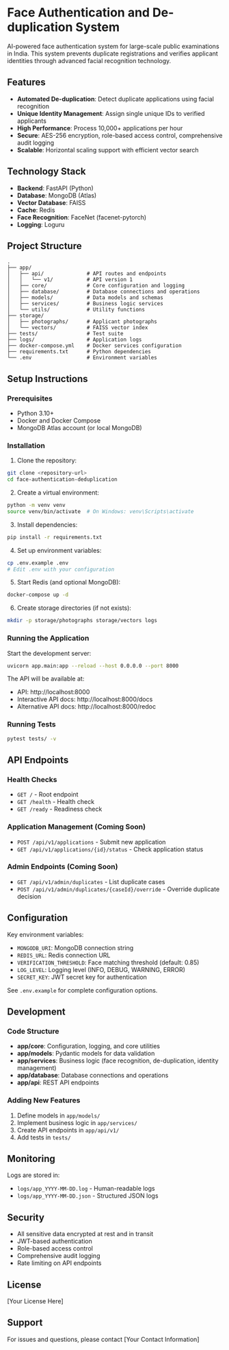 # Face Authentication and De-duplication System

AI-powered face authentication system for large-scale public examinations in India. This system prevents duplicate registrations and verifies applicant identities through advanced facial recognition technology.

## Features

- **Automated De-duplication**: Detect duplicate applications using facial recognition
- **Unique Identity Management**: Assign single unique IDs to verified applicants
- **High Performance**: Process 10,000+ applications per hour
- **Secure**: AES-256 encryption, role-based access control, comprehensive audit logging
- **Scalable**: Horizontal scaling support with efficient vector search

## Technology Stack

- **Backend**: FastAPI (Python)
- **Database**: MongoDB (Atlas)
- **Vector Database**: FAISS
- **Cache**: Redis
- **Face Recognition**: FaceNet (facenet-pytorch)
- **Logging**: Loguru

## Project Structure

```
.
├── app/
│   ├── api/              # API routes and endpoints
│   │   └── v1/           # API version 1
│   ├── core/             # Core configuration and logging
│   ├── database/         # Database connections and operations
│   ├── models/           # Data models and schemas
│   ├── services/         # Business logic services
│   └── utils/            # Utility functions
├── storage/
│   ├── photographs/      # Applicant photographs
│   └── vectors/          # FAISS vector index
├── tests/                # Test suite
├── logs/                 # Application logs
├── docker-compose.yml    # Docker services configuration
├── requirements.txt      # Python dependencies
└── .env                  # Environment variables
```

## Setup Instructions

### Prerequisites

- Python 3.10+
- Docker and Docker Compose
- MongoDB Atlas account (or local MongoDB)

### Installation

1. Clone the repository:

```bash
git clone <repository-url>
cd face-authentication-deduplication
```

2. Create a virtual environment:

```bash
python -m venv venv
source venv/bin/activate  # On Windows: venv\Scripts\activate
```

3. Install dependencies:

```bash
pip install -r requirements.txt
```

4. Set up environment variables:

```bash
cp .env.example .env
# Edit .env with your configuration
```

5. Start Redis (and optional MongoDB):

```bash
docker-compose up -d
```

6. Create storage directories (if not exists):

```bash
mkdir -p storage/photographs storage/vectors logs
```

### Running the Application

Start the development server:

```bash
uvicorn app.main:app --reload --host 0.0.0.0 --port 8000
```

The API will be available at:

- API: http://localhost:8000
- Interactive API docs: http://localhost:8000/docs
- Alternative API docs: http://localhost:8000/redoc

### Running Tests

```bash
pytest tests/ -v
```

## API Endpoints

### Health Checks

- `GET /` - Root endpoint
- `GET /health` - Health check
- `GET /ready` - Readiness check

### Application Management (Coming Soon)

- `POST /api/v1/applications` - Submit new application
- `GET /api/v1/applications/{id}/status` - Check application status

### Admin Endpoints (Coming Soon)

- `GET /api/v1/admin/duplicates` - List duplicate cases
- `POST /api/v1/admin/duplicates/{caseId}/override` - Override duplicate decision

## Configuration

Key environment variables:

- `MONGODB_URI`: MongoDB connection string
- `REDIS_URL`: Redis connection URL
- `VERIFICATION_THRESHOLD`: Face matching threshold (default: 0.85)
- `LOG_LEVEL`: Logging level (INFO, DEBUG, WARNING, ERROR)
- `SECRET_KEY`: JWT secret key for authentication

See `.env.example` for complete configuration options.

## Development

### Code Structure

- **app/core**: Configuration, logging, and core utilities
- **app/models**: Pydantic models for data validation
- **app/services**: Business logic (face recognition, de-duplication, identity management)
- **app/database**: Database connections and operations
- **app/api**: REST API endpoints

### Adding New Features

1. Define models in `app/models/`
2. Implement business logic in `app/services/`
3. Create API endpoints in `app/api/v1/`
4. Add tests in `tests/`

## Monitoring

Logs are stored in:

- `logs/app_YYYY-MM-DD.log` - Human-readable logs
- `logs/app_YYYY-MM-DD.json` - Structured JSON logs

## Security

- All sensitive data encrypted at rest and in transit
- JWT-based authentication
- Role-based access control
- Comprehensive audit logging
- Rate limiting on API endpoints

## License

[Your License Here]

## Support

For issues and questions, please contact [Your Contact Information]
